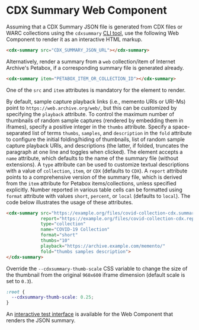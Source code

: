 # CDX Summary Web Component

Assuming that a CDX Summary JSON file is generated from CDX files or WARC collections using the `cdxsummary` [CLI tool](https://github.com/internetarchive/cdx-summary), use the following Web Component to render it as an interactive HTML markup.

```html
<cdx-summary src="CDX_SUMMARY_JSON_URL"></cdx-summary>
```

Alternatively, render a summary from a `web` collection/item of Internet Archive's Petabox, if a corresponding summary file is generated already.

```html
<cdx-summary item="PETABOX_ITEM_OR_COLLECTION_ID"></cdx-summary>
```

One of the `src` and `item` attributes is mandatory for the element to render.

By default, sample capture playback links (i.e., memento URIs or URI-Ms) point to `https://web.archive.org/web/`, but this can be customized by specifying the `playback` attribute.
To control the maximum number of thumbnails of random sample captures (rendered by embedding them in iframes), specify a positive integer in the `thumbs` attribute.
Specify a space-separated list of terms `thumbs`, `samples`, and `description` in the `fold` attribute to configure the initial folding/hiding of thumbnails, list of random sample capture playback URIs, and descriptions (the latter, if folded, truncates the paragraph at one line and toggles when clicked).
The element accepts a `name` attribute, which defaults to the name of the summary file (without extensions).
A `type` attribute can be used to customize textual descriptions with a value of `collection`, `item`, or `CDX` (defaults to `CDX`).
A `report` attribute points to a comprehensive version of the summary file, which is derived from the `item` attribute for Petabox items/collections, unless specified explicitly.
Number reported in various table cells can be formatted using `format` attribute with values `short`, `percent`, or `local` (defaults to `local`).
The code below illustrates the usage of these attributes.

```html
<cdx-summary src="https://example.org/files/covid-collection-cdx.summary.json"
             report="https://example.org/files/covid-collection-cdx.report.json.gz"
             type="collection"
             name="COVID-19 Collection"
             format="short"
             thumbs="10"
             playback="https://archive.example.com/memento/"
             fold="thumbs samples description">
</cdx-summary>
```

Override the `--cdxsummary-thumb-scale` CSS variable to change the size of the thumbnail from the original `960x600` iframe dimension (default scale is set to `0.3`).

```css
:root {
  --cdxsummary-thumb-scale: 0.25;
}
```

An [interactive test interface](https://internetarchive.github.io/cdx-summary/webcomponent/) is available for the Web Component that renders the JSON summary.
